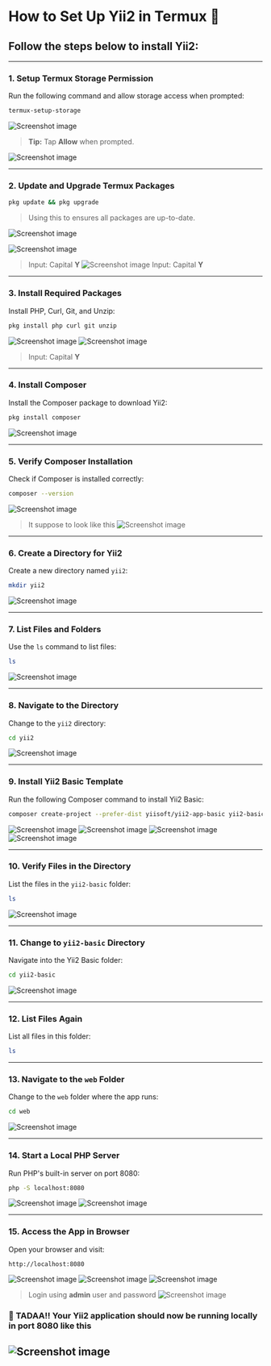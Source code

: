 # How to Set Up Yii2 in Termux 📱

## Follow the steps below to install Yii2:

---

### **1. Setup Termux Storage Permission**
Run the following command and allow storage access when prompted:
```bash
termux-setup-storage
```
![Screenshot image](img/01.png)

> **Tip:** Tap **Allow** when prompted.

![Screenshot image](img/02.png)


---

### **2. Update and Upgrade Termux Packages**
```bash
pkg update && pkg upgrade
```
> Using this to ensures all packages are up-to-date.

![Screenshot image](img/03.png) 

![Screenshot image](img/04.png)
> Input: Capital **Y**
![Screenshot image](img/05.png)
> Input: Capital **Y**

---

### **3. Install Required Packages**
Install PHP, Curl, Git, and Unzip:
```bash
pkg install php curl git unzip
```

![Screenshot image](img/06.png)
![Screenshot image](img/07.png)
> Input: Capital **Y**


---

### **4. Install Composer**
Install the Composer package to download Yii2:
```bash
pkg install composer
```

![Screenshot image](img/08.png)

---

### **5. Verify Composer Installation**
Check if Composer is installed correctly:
```bash
composer --version
```

![Screenshot image](img/09.png)
> It suppose to look like this 
![Screenshot image](img/10.png)


---

### **6. Create a Directory for Yii2**
Create a new directory named `yii2`:
```bash
mkdir yii2
```

![Screenshot image](img/11.png)

---

### **7. List Files and Folders**
Use the `ls` command to list files:
```bash
ls
```

![Screenshot image](img/12.png)


---

### **8. Navigate to the Directory**
Change to the `yii2` directory:
```bash
cd yii2
```

![Screenshot image](img/13.png)


---

### **9. Install Yii2 Basic Template**
Run the following Composer command to install Yii2 Basic:
```bash
composer create-project --prefer-dist yiisoft/yii2-app-basic yii2-basic
```

![Screenshot image](img/14.png)
![Screenshot image](img/15.png)
![Screenshot image](img/16.png)
![Screenshot image](img/17.png)


---

### **10. Verify Files in the Directory**
List the files in the `yii2-basic` folder:
```bash
ls
```

![Screenshot image](img/18.png)


---

### **11. Change to `yii2-basic` Directory**
Navigate into the Yii2 Basic folder:
```bash
cd yii2-basic
```

![Screenshot image](img/19.png)


---

### **12. List Files Again**
List all files in this folder:
```bash
ls
```

---

### **13. Navigate to the `web` Folder**
Change to the `web` folder where the app runs:
```bash
cd web
```

![Screenshot image](img/20.png)


---

### **14. Start a Local PHP Server**
Run PHP's built-in server on port 8080:
```bash
php -S localhost:8080
```

![Screenshot image](img/21.png)
![Screenshot image](img/22.png)


---

### **15. Access the App in Browser**
Open your browser and visit:
```
http://localhost:8080
```

![Screenshot image](img/23.png)
![Screenshot image](img/24.png)
![Screenshot image](img/25.png)
> Login using **admin** user and password
![Screenshot image](img/26.png)

### **🎉 TADAA!! Your Yii2 application should now be running locally in port 8080 like this**

![Screenshot image](img/27.png) 
---
